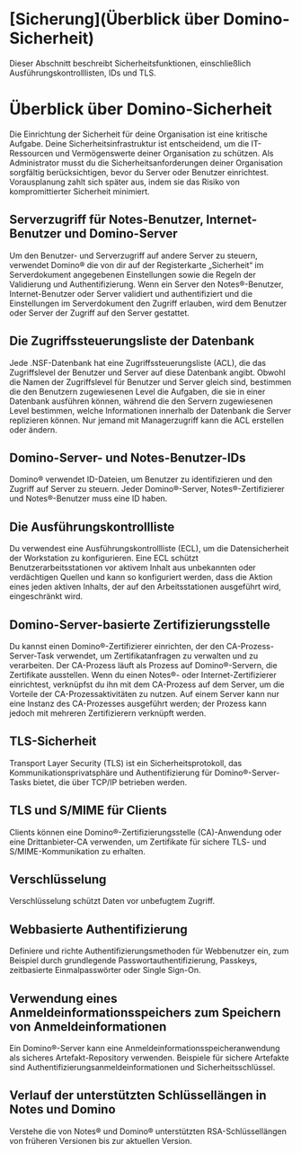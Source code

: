 # [Sicherung](Überblick über Domino-Sicherheit)

Dieser Abschnitt beschreibt Sicherheitsfunktionen, einschließlich Ausführungskontrolllisten, IDs und TLS.

# Überblick über Domino-Sicherheit

Die Einrichtung der Sicherheit für deine Organisation ist eine kritische Aufgabe. Deine Sicherheitsinfrastruktur ist entscheidend, um die IT-Ressourcen und Vermögenswerte deiner Organisation zu schützen. Als Administrator musst du die Sicherheitsanforderungen deiner Organisation sorgfältig berücksichtigen, bevor du Server oder Benutzer einrichtest. Vorausplanung zahlt sich später aus, indem sie das Risiko von kompromittierter Sicherheit minimiert.

## Serverzugriff für Notes-Benutzer, Internet-Benutzer und Domino-Server

Um den Benutzer- und Serverzugriff auf andere Server zu steuern, verwendet Domino® die von dir auf der Registerkarte „Sicherheit“ im Serverdokument angegebenen Einstellungen sowie die Regeln der Validierung und Authentifizierung. Wenn ein Server den Notes®-Benutzer, Internet-Benutzer oder Server validiert und authentifiziert und die Einstellungen im Serverdokument den Zugriff erlauben, wird dem Benutzer oder Server der Zugriff auf den Server gestattet.

## Die Zugriffssteuerungsliste der Datenbank

Jede .NSF-Datenbank hat eine Zugriffssteuerungsliste (ACL), die das Zugriffslevel der Benutzer und Server auf diese Datenbank angibt. Obwohl die Namen der Zugriffslevel für Benutzer und Server gleich sind, bestimmen die den Benutzern zugewiesenen Level die Aufgaben, die sie in einer Datenbank ausführen können, während die den Servern zugewiesenen Level bestimmen, welche Informationen innerhalb der Datenbank die Server replizieren können. Nur jemand mit Managerzugriff kann die ACL erstellen oder ändern.

## Domino-Server- und Notes-Benutzer-IDs

Domino® verwendet ID-Dateien, um Benutzer zu identifizieren und den Zugriff auf Server zu steuern. Jeder Domino®-Server, Notes®-Zertifizierer und Notes®-Benutzer muss eine ID haben.

## Die Ausführungskontrollliste

Du verwendest eine Ausführungskontrollliste (ECL), um die Datensicherheit der Workstation zu konfigurieren. Eine ECL schützt Benutzerarbeitsstationen vor aktivem Inhalt aus unbekannten oder verdächtigen Quellen und kann so konfiguriert werden, dass die Aktion eines jeden aktiven Inhalts, der auf den Arbeitsstationen ausgeführt wird, eingeschränkt wird.

## Domino-Server-basierte Zertifizierungsstelle

Du kannst einen Domino®-Zertifizierer einrichten, der den CA-Prozess-Server-Task verwendet, um Zertifikatanfragen zu verwalten und zu verarbeiten. Der CA-Prozess läuft als Prozess auf Domino®-Servern, die Zertifikate ausstellen. Wenn du einen Notes®- oder Internet-Zertifizierer einrichtest, verknüpfst du ihn mit dem CA-Prozess auf dem Server, um die Vorteile der CA-Prozessaktivitäten zu nutzen. Auf einem Server kann nur eine Instanz des CA-Prozesses ausgeführt werden; der Prozess kann jedoch mit mehreren Zertifizierern verknüpft werden.

## TLS-Sicherheit

Transport Layer Security (TLS) ist ein Sicherheitsprotokoll, das Kommunikationsprivatsphäre und Authentifizierung für Domino®-Server-Tasks bietet, die über TCP/IP betrieben werden.

## TLS und S/MIME für Clients

Clients können eine Domino®-Zertifizierungsstelle (CA)-Anwendung oder eine Drittanbieter-CA verwenden, um Zertifikate für sichere TLS- und S/MIME-Kommunikation zu erhalten.

## Verschlüsselung

Verschlüsselung schützt Daten vor unbefugtem Zugriff.

## Webbasierte Authentifizierung

Definiere und richte Authentifizierungsmethoden für Webbenutzer ein, zum Beispiel durch grundlegende Passwortauthentifizierung, Passkeys, zeitbasierte Einmalpasswörter oder Single Sign-On.

## Verwendung eines Anmeldeinformationsspeichers zum Speichern von Anmeldeinformationen

Ein Domino®-Server kann eine Anmeldeinformationsspeicheranwendung als sicheres Artefakt-Repository verwenden. Beispiele für sichere Artefakte sind Authentifizierungsanmeldeinformationen und Sicherheitsschlüssel.

## Verlauf der unterstützten Schlüssellängen in Notes und Domino

Verstehe die von Notes® und Domino® unterstützten RSA-Schlüssellängen von früheren Versionen bis zur aktuellen Version.
